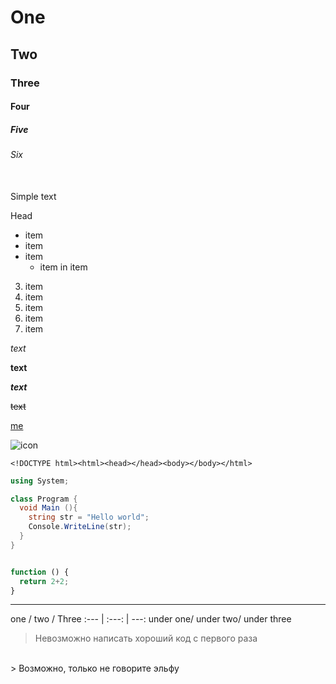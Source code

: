 # One
## Two
### Three
#### Four
##### Five
###### Six
<br>
Simple text

Head<br>
- item
- item
- item
   - item in item

3. item
6. item
6. item
6. item
6. item

*text*

**text**

***text***

~~text~~

[me](https://vk.com/vornfrosti)

![icon](https://sun9-59.userapi.com/impf/W-tSZa4JD_L6AK70lpTZEI3rK_048rRFUVCPAg/j2KfO0iZGw8.jpg?size=1000x1000&quality=96&sign=db910beaa2683add8e2d0faba4043c9a&type=album)

` <!DOCTYPE html><html><head></head><body></body></html> `

``` CS
using System;

class Program {
  void Main (){
    string str = "Hello world";
    Console.WriteLine(str);
  }
}

```

``` JavaScript

function () {
  return 2+2;
}

```

---

one / two / Three
:--- | :---: | ---:
under one/ under two/ under three

> Невозможно написать хороший код с первого раза
<br>
   > Возможно, только не говорите эльфу

